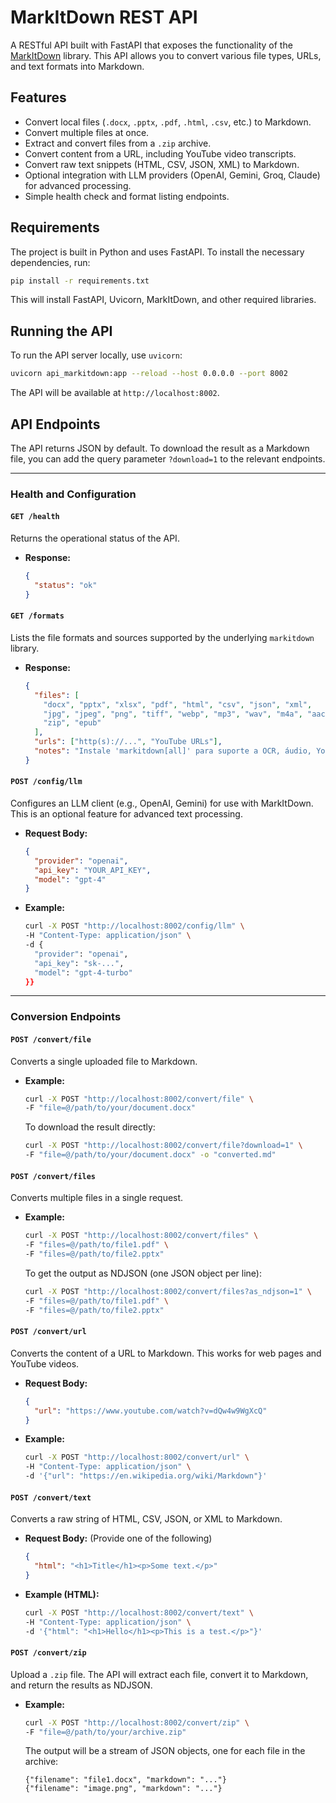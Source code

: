 # MarkItDown REST API

A RESTful API built with FastAPI that exposes the functionality of the [MarkItDown](https://github.com/Intelligenza/MarkItDown) library. This API allows you to convert various file types, URLs, and text formats into Markdown.

## Features

*   Convert local files (`.docx`, `.pptx`, `.pdf`, `.html`, `.csv`, etc.) to Markdown.
*   Convert multiple files at once.
*   Extract and convert files from a `.zip` archive.
*   Convert content from a URL, including YouTube video transcripts.
*   Convert raw text snippets (HTML, CSV, JSON, XML) to Markdown.
*   Optional integration with LLM providers (OpenAI, Gemini, Groq, Claude) for advanced processing.
*   Simple health check and format listing endpoints.

## Requirements

The project is built in Python and uses FastAPI. To install the necessary dependencies, run:

```bash
pip install -r requirements.txt
```

This will install FastAPI, Uvicorn, MarkItDown, and other required libraries.

## Running the API

To run the API server locally, use `uvicorn`:

```bash
uvicorn api_markitdown:app --reload --host 0.0.0.0 --port 8002
```

The API will be available at `http://localhost:8002`.

## API Endpoints

The API returns JSON by default. To download the result as a Markdown file, you can add the query parameter `?download=1` to the relevant endpoints.

---

### Health and Configuration

#### `GET /health`

Returns the operational status of the API.

*   **Response:**
    ```json
    {
      "status": "ok"
    }
    ```

#### `GET /formats`

Lists the file formats and sources supported by the underlying `markitdown` library.

*   **Response:**
    ```json
    {
      "files": [
        "docx", "pptx", "xlsx", "pdf", "html", "csv", "json", "xml",
        "jpg", "jpeg", "png", "tiff", "webp", "mp3", "wav", "m4a", "aac",
        "zip", "epub"
      ],
      "urls": ["http(s)://...", "YouTube URLs"],
      "notes": "Instale 'markitdown[all]' para suporte a OCR, áudio, YouTube, etc."
    }
    ```

#### `POST /config/llm`

Configures an LLM client (e.g., OpenAI, Gemini) for use with MarkItDown. This is an optional feature for advanced text processing.

*   **Request Body:**
    ```json
    {
      "provider": "openai",
      "api_key": "YOUR_API_KEY",
      "model": "gpt-4"
    }
    ```
*   **Example:**
    ```bash
    curl -X POST "http://localhost:8002/config/llm" \
    -H "Content-Type: application/json" \
    -d {
      "provider": "openai",
      "api_key": "sk-...",
      "model": "gpt-4-turbo"
    }}
    ```

---

### Conversion Endpoints

#### `POST /convert/file`

Converts a single uploaded file to Markdown.

*   **Example:**
    ```bash
    curl -X POST "http://localhost:8002/convert/file" \
    -F "file=@/path/to/your/document.docx"
    ```
    To download the result directly:
    ```bash
    curl -X POST "http://localhost:8002/convert/file?download=1" \
    -F "file=@/path/to/your/document.docx" -o "converted.md"
    ```

#### `POST /convert/files`

Converts multiple files in a single request.

*   **Example:**
    ```bash
    curl -X POST "http://localhost:8002/convert/files" \
    -F "files=@/path/to/file1.pdf" \
    -F "files=@/path/to/file2.pptx"
    ```
    To get the output as NDJSON (one JSON object per line):
    ```bash
    curl -X POST "http://localhost:8002/convert/files?as_ndjson=1" \
    -F "files=@/path/to/file1.pdf" \
    -F "files=@/path/to/file2.pptx"
    ```

#### `POST /convert/url`

Converts the content of a URL to Markdown. This works for web pages and YouTube videos.

*   **Request Body:**
    ```json
    {
      "url": "https://www.youtube.com/watch?v=dQw4w9WgXcQ"
    }
    ```
*   **Example:**
    ```bash
    curl -X POST "http://localhost:8002/convert/url" \
    -H "Content-Type: application/json" \
    -d '{"url": "https://en.wikipedia.org/wiki/Markdown"}'
    ```

#### `POST /convert/text`

Converts a raw string of HTML, CSV, JSON, or XML to Markdown.

*   **Request Body:** (Provide one of the following)
    ```json
    {
      "html": "<h1>Title</h1><p>Some text.</p>"
    }
    ```
*   **Example (HTML):**
    ```bash
    curl -X POST "http://localhost:8002/convert/text" \
    -H "Content-Type: application/json" \
    -d '{"html": "<h1>Hello</h1><p>This is a test.</p>"}'
    ```

#### `POST /convert/zip`

Upload a `.zip` file. The API will extract each file, convert it to Markdown, and return the results as NDJSON.

*   **Example:**
    ```bash
    curl -X POST "http://localhost:8002/convert/zip" \
    -F "file=@/path/to/your/archive.zip"
    ```
    The output will be a stream of JSON objects, one for each file in the archive:
    ```
    {"filename": "file1.docx", "markdown": "..."}
    {"filename": "image.png", "markdown": "..."}
    ```
